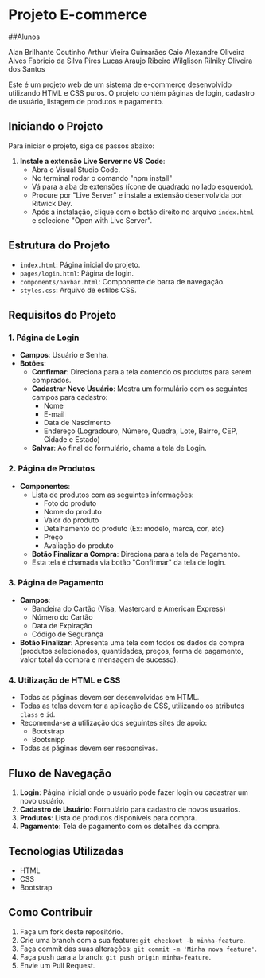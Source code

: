# Projeto E-commerce

##Alunos

Alan Brilhante Coutinho
Arthur Vieira Guimarães
Caio Alexandre Oliveira Alves
Fabricio da Silva Pires
Lucas Araujo Ribeiro
Wilglison Rilniky Oliveira dos Santos

Este é um projeto web de um sistema de e-commerce desenvolvido utilizando HTML e CSS puros. O projeto contém páginas de login, cadastro de usuário, listagem de produtos e pagamento.

## Iniciando o Projeto

Para iniciar o projeto, siga os passos abaixo:

1. **Instale a extensão Live Server no VS Code**:
   - Abra o Visual Studio Code.
   - No terminal rodar o comando "npm install"
   - Vá para a aba de extensões (ícone de quadrado no lado esquerdo).
   - Procure por "Live Server" e instale a extensão desenvolvida por Ritwick Dey.
   - Após a instalação, clique com o botão direito no arquivo `index.html` e selecione "Open with Live Server".

## Estrutura do Projeto

- `index.html`: Página inicial do projeto.
- `pages/login.html`: Página de login.
- `components/navbar.html`: Componente de barra de navegação.
- `styles.css`: Arquivo de estilos CSS.

## Requisitos do Projeto

### 1. Página de Login

- **Campos**: Usuário e Senha.
- **Botões**:
  - **Confirmar**: Direciona para a tela contendo os produtos para serem comprados.
  - **Cadastrar Novo Usuário**: Mostra um formulário com os seguintes campos para cadastro:
    - Nome
    - E-mail
    - Data de Nascimento
    - Endereço (Logradouro, Número, Quadra, Lote, Bairro, CEP, Cidade e Estado)
  - **Salvar**: Ao final do formulário, chama a tela de Login.

### 2. Página de Produtos

- **Componentes**:
  - Lista de produtos com as seguintes informações:
    - Foto do produto
    - Nome do produto
    - Valor do produto
    - Detalhamento do produto (Ex: modelo, marca, cor, etc)
    - Preço
    - Avaliação do produto
  - **Botão Finalizar a Compra**: Direciona para a tela de Pagamento.
  - Esta tela é chamada via botão "Confirmar" da tela de login.

### 3. Página de Pagamento

- **Campos**:
  - Bandeira do Cartão (Visa, Mastercard e American Express)
  - Número do Cartão
  - Data de Expiração
  - Código de Segurança
- **Botão Finalizar**: Apresenta uma tela com todos os dados da compra (produtos selecionados, quantidades, preços, forma de pagamento, valor total da compra e mensagem de sucesso).

### 4. Utilização de HTML e CSS

- Todas as páginas devem ser desenvolvidas em HTML.
- Todas as telas devem ter a aplicação de CSS, utilizando os atributos `class` e `id`.
- Recomenda-se a utilização dos seguintes sites de apoio:
  - Bootstrap
  - Bootsnipp
- Todas as páginas devem ser responsivas.

## Fluxo de Navegação

1. **Login**: Página inicial onde o usuário pode fazer login ou cadastrar um novo usuário.
2. **Cadastro de Usuário**: Formulário para cadastro de novos usuários.
3. **Produtos**: Lista de produtos disponíveis para compra.
4. **Pagamento**: Tela de pagamento com os detalhes da compra.

## Tecnologias Utilizadas

- HTML
- CSS
- Bootstrap

## Como Contribuir

1. Faça um fork deste repositório.
2. Crie uma branch com a sua feature: `git checkout -b minha-feature`.
3. Faça commit das suas alterações: `git commit -m 'Minha nova feature'`.
4. Faça push para a branch: `git push origin minha-feature`.
5. Envie um Pull Request.

